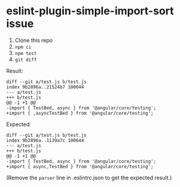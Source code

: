# eslint-plugin-simple-import-sort issue

1. Clone this repo
2. `npm ci`
3. `npm test`
4. `git diff`

Result:

```
diff --git a/test.js b/test.js
index 9b2896a..21524b7 100644
--- a/test.js
+++ b/test.js
@@ -1 +1 @@
-import { TestBed, async } from '@angular/core/testing';
+import { ,asyncTestBed } from '@angular/core/testing';
```

Expected:

```
diff --git a/test.js b/test.js
index 9b2896a..1139a7c 100644
--- a/test.js
+++ b/test.js
@@ -1 +1 @@
-import { TestBed, async } from '@angular/core/testing';
+import { async,TestBed } from '@angular/core/testing';
```

(Remove the `parser` line in .eslintrc.json to get the expected result.)
